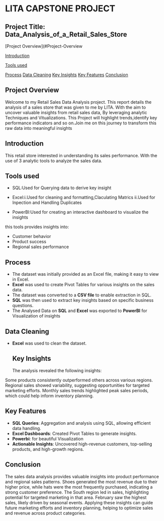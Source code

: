 # LITA CAPSTONE PROJECT

## Project Title: Data_Analysis_of_a_Retail_Sales_Store
[Project Overview](#Project-Overview

[Introduction](#Introduction)

[Tools used](#Tools-used)

[Process](#Process)
[Data Cleaning](#Data-Cleaning)
[Key Insights](#Key-Insights)
[Key Features](#Key-Features)
[Conclusion](#Conclusion)

## Project Overview

Welcome to my Retail Sales Data Analysis project. This report details the analysis of a sales store that was given to me by LITA. With the aim to uncover valuable insights from retail sales data, By leveraging analytic Techniques and Vitualizations. This Project will highlight trends,identify key performance indicators and so on.Join me on this journey to transform this raw data into meaningful insights

## Introduction

This retail store interested in understanding its sales performance. With the use of 3 analytic tools to analyze the sales data.

## Tools used 
- SQL:Used for Querying data to derive key insight

- Excel:i.Used for cleaning and formatting,Claculating Matrics
       ii.Used for Inpection and Handling Duplicates

- PowerBI:Used for creating an interactive dashboard to visualize the insights

 this tools provides insights into:
- Customer behavior
- Product success
- Regional sales performance

## Process

- The dataset was initially provided as an Excel file, making it easy to view in Excel.
- **Excel** was used to create Pivot Tables for various insights on the sales data.
- The dataset was converted to a **CSV file** to enable extraction in SQL.
- **SQL** was then used to extract key insights based on specific business questions.
- The Analysed Data on **SQL** and **Excel** was exported to **PowerBI** for Visualization of insights

## Data Cleaning

- **Excel** was used to clean the dataset.

  ## Key Insights
  The analysis revealed the following insights:
  
Some products consistently outperformed others across various regions. Regional sales showed variability, suggesting opportunities for targeted marketing efforts. 
Monthly sales trends highlighted peak sales periods, which could help inform inventory planning.

## Key Features

- **SQL Queries**: Aggregation and analysis using SQL, allowing efficient data handling.
- **Excel Dashboards**: Created Pivot Tables to generate insights.
- **Powerbi**: for beautiful Visualization
- **Actionable Insights**: Uncovered high-revenue customers, top-selling products, and high-growth regions.

## Conclusion
The sales data analysis provides valuable insights into product performance and regional sales patterns. Shoes generated the most revenue due to their higher price, while hats were the most frequently purchased, indicating a strong customer preference. The South region led in sales, highlighting potential for targeted marketing in that area. February saw the highest sales, likely driven by seasonal events. Applying these insights can guide future marketing efforts and inventory planning, helping to optimize sales and revenue across product categories.
